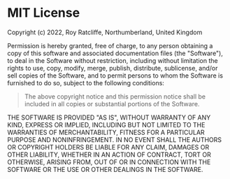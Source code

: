 # MIT License

Copyright (c) 2022, Roy Ratcliffe, Northumberland, United Kingdom

Permission is hereby granted, free of charge,  to any person obtaining a
copy  of  this  software  and    associated   documentation  files  (the
"Software"), to deal in  the   Software  without  restriction, including
without limitation the rights to  use,   copy,  modify,  merge, publish,
distribute, sublicense, and/or sell  copies  of   the  Software,  and to
permit persons to whom the Software is   furnished  to do so, subject to
the following conditions:

  > The above copyright notice and this permission notice shall be
  > included in all copies or substantial portions of the Software.

THE SOFTWARE IS PROVIDED "AS IS", WITHOUT  WARRANTY OF ANY KIND, EXPRESS
OR  IMPLIED,  INCLUDING  BUT  NOT   LIMITED    TO   THE   WARRANTIES  OF
MERCHANTABILITY, FITNESS FOR A PARTICULAR   PURPOSE AND NONINFRINGEMENT.
IN NO EVENT SHALL THE AUTHORS  OR   COPYRIGHT  HOLDERS BE LIABLE FOR ANY
CLAIM, DAMAGES OR OTHER LIABILITY,  WHETHER   IN  AN ACTION OF CONTRACT,
TORT OR OTHERWISE, ARISING FROM,  OUT  OF   OR  IN  CONNECTION  WITH THE
SOFTWARE OR THE USE OR OTHER DEALINGS IN THE SOFTWARE.
